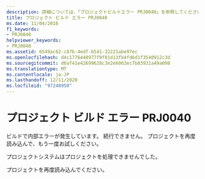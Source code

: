 ```yaml
---
description: 詳細については、「プロジェクトビルドエラー PRJ0040」を参照してください。
title: プロジェクト ビルド エラー PRJ0040
ms.date: 11/04/2016
f1_keywords:
- PRJ0040
helpviewer_keywords:
- PRJ0040
ms.assetid: 6549ac62-c87b-4edf-b541-32221abe97ec
ms.openlocfilehash: d4c1776448977f0f01d13fb4fd6d1f3540912c3d
ms.sourcegitcommit: d6af41e42699628c3e2e6063ec7b03931a49a098
ms.translationtype: MT
ms.contentlocale: ja-JP
ms.lasthandoff: 12/11/2020
ms.locfileid: "97240950"
---
```

# <a name="project-build-error-prj0040"></a>プロジェクト ビルド エラー PRJ0040

ビルドで内部エラーが発生しています。 続行できません。 プロジェクトを再度読み込んで、もう一度お試しください。

プロジェクトシステムはプロジェクトを処理できませんでした。

プロジェクトを再度読み込んでください。
